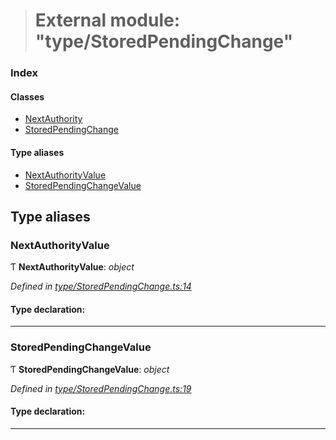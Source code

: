 > # External module: "type/StoredPendingChange"

### Index

#### Classes

* [NextAuthority](../classes/_type_storedpendingchange_.nextauthority.md)
* [StoredPendingChange](../classes/_type_storedpendingchange_.storedpendingchange.md)

#### Type aliases

* [NextAuthorityValue](_type_storedpendingchange_.md#nextauthorityvalue)
* [StoredPendingChangeValue](_type_storedpendingchange_.md#storedpendingchangevalue)

## Type aliases

###  NextAuthorityValue

Ƭ **NextAuthorityValue**: *object*

*Defined in [type/StoredPendingChange.ts:14](https://github.com/polkadot-js/api/blob/3b8db2e/packages/types/src/type/StoredPendingChange.ts#L14)*

#### Type declaration:

___

###  StoredPendingChangeValue

Ƭ **StoredPendingChangeValue**: *object*

*Defined in [type/StoredPendingChange.ts:19](https://github.com/polkadot-js/api/blob/3b8db2e/packages/types/src/type/StoredPendingChange.ts#L19)*

#### Type declaration:

___